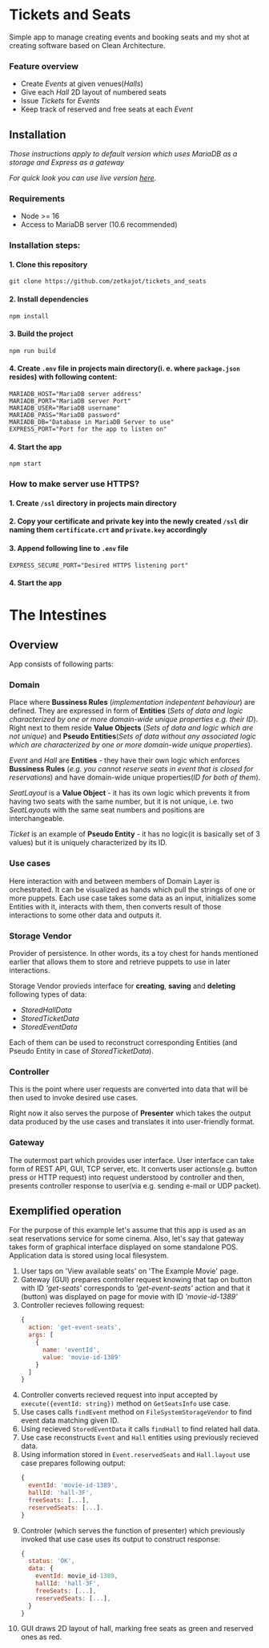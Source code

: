 # Tickets and Seats
Simple app to manage creating events and booking seats and my shot at creating software based on Clean Architecture.
### **Feature overview**
  - Create *Events* at given venues(*Halls*)
  - Give each *Hall* 2D layout of numbered seats
  - Issue *Tickets* for *Events*
  - Keep track of reserved and free seats at each *Event*
## Installation
*Those instructions apply to default version which uses MariaDB as a storage and Express as a gateway*

*For quick look you can use live version [here](https://link).*  

### Requirements
- Node >= 16
- Access to MariaDB server (10.6 recommended)
### Installation steps:
#### 1. Clone this repository
```
git clone https://github.com/zetkajot/tickets_and_seats
```
#### 2. Install dependencies
```
npm install
```
#### 3. Build the project
```
npm run build
```
#### 4. Create `.env` file in projects main directory(i. e. where `package.json` resides) with following content:
```
MARIADB_HOST="MariaDB server address"
MARIADB_PORT="MariaDB server Port"
MARIADB_USER="MariaDB username"
MARIADB_PASS="MariaDB password"
MARIADB_DB="Database in MariaDB Server to use"
EXPRESS_PORT="Port for the app to listen on"
```
#### 4. Start the app
```
npm start
```
### How to make server use HTTPS?
#### 1. Create `/ssl` directory in projects main directory

#### 2. Copy your certificate and private key into the newly created `/ssl` dir naming them `certificate.crt` and `private.key` accordingly 

#### 3. Append following line to `.env` file
```
EXPRESS_SECURE_PORT="Desired HTTPS listening port"
```

#### 4. Start the app
# The Intestines
## Overview
App consists of following parts:
### Domain
Place where **Bussiness Rules** (*implementation indepentent behaviour*) are defined. 
They are expressed in form of **Entities** (*Sets of data and logic characterized by one or more domain-wide unique properties e.g. their ID*).
Right next to them reside **Value Objects** (*Sets of data and logic which are not unique*) and **Pseudo Entities**(*Sets of data without any associated logic which are characterized by one or more domain-wide unique properties*). 

*Event* and *Hall* are **Entities** - they have their own logic which enforces **Bussiness Rules** (*e.g. you cannot reserve seats in event that is closed for reservations*) and have domain-wide unique properties(*ID for both of them*).

*SeatLayout* is a **Value Object** - it has its own logic which prevents it from having two seats with the same number, but it is not unique, i.e. two *SeatLayouts* with the same seat numbers and positions are interchangeable.

*Ticket* is an example of **Pseudo Entity** - it has no logic(it is basically set of 3 values) but it is uniquely characterized by its ID. 
### Use cases
Here interaction with and between members of Domain Layer is orchestrated. It can be visualized as hands which pull the strings of one or more puppets. Each use case takes some data as an input, initializes some Entities with it, interacts with them, then converts result of those interactions to some other data and outputs it.
### Storage Vendor
Provider of persistence. In other words, its a toy chest for hands mentioned earlier that allows them to store and retrieve puppets to use in later interactions.

Storage Vendor provieds interface for **creating**, **saving** and **deleting** following types of data:
- *StoredHallData*
- *StoredTicketData*
- *StoredEventData*
  
Each of them can be used to reconstruct corresponding Entities (and Pseudo Entity in case of *StoredTicketData*). 
### Controller
This is the point where user requests are converted into data that will be then used to invoke desired use cases.

Right now it also serves the purpose of **Presenter** which takes the output data produced by the use cases and translates it into user-friendly format.
### Gateway
The outermost part which provides user interface. User interface can take form of REST API, GUI, TCP server, etc. It converts user actions(e.g. button press or HTTP request) into request understood by controller and then, presents controller response to user(via e.g. sending e-mail or UDP packet).
## Exemplified operation
For the purpose of this example let's assume that this app is used as an seat reservations service for some cinema. Also, let's say that gateway takes form of graphical interface displayed on some standalone POS. Application data is stored using local filesystem.

1. User taps on 'View available seats' on 'The Example Movie' page. 
2. Gateway (GUI) prepares controller request knowing that tap on button with ID *'get-seats'* corresponds to *'get-event-seats'* action and that it (button) was displayed on page for movie with ID *'movie-id-1389'*
3. Controller recieves following request:
   ```javascript
   {
     action: 'get-event-seats',
     args: [
       {
         name: 'eventId',
         value: 'movie-id-1389'
       }
     ]
   }
   ```
4. Controller converts recieved request into input accepted by `execute({eventId: string})` method on `GetSeatsInfo` use case.
5. Use cases calls `findEvent` method on `FileSystemStorageVendor` to find event data matching given ID.
6. Using recieved `StoredEventData` it calls `findHall` to find related hall data.
7. Use case reconstructs `Event` and `Hall` entities using previously recieved data.
8. Using information stored in `Event.reservedSeats` and `Hall.layout` use case prepares following output:
    ```javascript
    {
      eventId: 'movie-id-1389',
      hallId: 'hall-3F',
      freeSeats: [...],
      reservedSeats: [...].
    }
    ```
9. Controler (which serves the function of presenter) which previously invoked that use case uses its output to construct response:
   ```javascript
   {
     status: 'OK',
     data: {
       eventId: movie_id-1389,
       hallId: 'hall-3F',
       freeSeats: [...],
       reservedSeats: [...],
     }
   }
   ```
10. GUI draws 2D layout of hall, marking free seats as green and reserved ones as red.